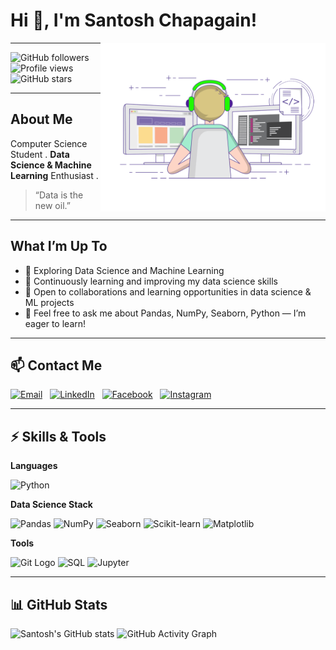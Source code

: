 # Hi 👋, I'm Santosh Chapagain!
<img src="giffile.gif" alt="Coding animation" width="360" align="right" />

---

![GitHub followers](https://img.shields.io/github/followers/Santosh-Chapagain?style=social)
![Profile views](https://komarev.com/ghpvc/?username=Santosh-Chapagain&color=blue)
![GitHub stars](https://img.shields.io/github/stars/Santosh-Chapagain?style=social)

---

## About Me
Computer Science Student .
**Data Science & Machine Learning** Enthusiast .  

> “Data is the new oil.”

---

## What I’m Up To  
- 🔭 Exploring Data Science and Machine Learning  
- 🌱 Continuously learning and improving my data science skills  
- 🤝 Open to collaborations and learning opportunities in data science & ML projects  
- 💬 Feel free to ask me about Pandas, NumPy, Seaborn, Python — I’m eager to learn!

---

## 📫 Contact Me  
<p align="left">
  <a href="mailto:santoahsharam98@gmail.com"><img src="https://img.icons8.com/color/48/gmail.png" height="44" alt="Email"/></a>&nbsp;&nbsp;
  <a href="https://www.linkedin.com/in/santosh-chapagain-041629259/" target="_blank"><img src="https://img.icons8.com/color/48/linkedin-circled--v1.png" height="44" alt="LinkedIn"/></a>&nbsp;&nbsp;
  <a href="https://www.facebook.com/santosh.chapagain.376" target="_blank"><img src="https://img.icons8.com/color/48/facebook-circled--v1.png" height="44" alt="Facebook"/></a>&nbsp;&nbsp;
  <a href="https://www.instagram.com/santosz_79/" target="_blank"><img src="https://img.icons8.com/fluency/48/instagram-new.png" height="44" alt="Instagram"/></a>
</p>

---

## ⚡️ Skills & Tools

**Languages**
<p>
  <img src="https://cdn.jsdelivr.net/gh/devicons/devicon/icons/python/python-original.svg" alt="Python" height="40"/>
</p>

**Data Science Stack**
<p>
  <img src="https://cdn.jsdelivr.net/gh/devicons/devicon/icons/pandas/pandas-original.svg" alt="Pandas" height="40"/>
  <img src="https://cdn.jsdelivr.net/gh/devicons/devicon/icons/numpy/numpy-original.svg" alt="NumPy" height="40"/>
  <img src="https://raw.githubusercontent.com/mwaskom/seaborn/master/doc/_static/logo-mark-lightbg.svg" alt="Seaborn" height="40"/>
  <img src="https://scikit-learn.org/stable/_static/scikit-learn-logo-small.png" alt="Scikit-learn" width="80" height="40"/>
  <img src="https://matplotlib.org/_static/logo2_compressed.svg" alt="Matplotlib" height="40"/>
</p>

**Tools**
<p>
  <img src="https://git-scm.com/images/logos/downloads/Git-Icon-1788C.svg" alt="Git Logo" width="40" height="40"/>
  <img src="https://cdn.jsdelivr.net/gh/devicons/devicon/icons/mysql/mysql-original.svg" alt="SQL" height="40"/>
  <img src="https://cdn.jsdelivr.net/gh/devicons/devicon/icons/jupyter/jupyter-original.svg" alt="Jupyter" height="40"/>
</p>

---

## 📊 GitHub Stats
![Santosh's GitHub stats](https://github-readme-stats.vercel.app/api?username=Santosh-Chapagain&show_icons=true&theme=radical)
![GitHub Activity Graph](https://github-readme-activity-graph.vercel.app/graph?username=Santosh-Chapagain&theme=github)


